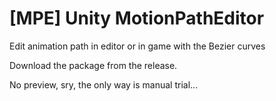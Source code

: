 # [MPE] Unity MotionPathEditor
Edit animation path in editor or in game with the Bezier curves

Download the package from the release.

No preview, sry, the only way is manual trial...
